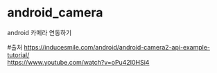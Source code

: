 # android_camera
android 카메라 연동하기 


#출처
https://inducesmile.com/android/android-camera2-api-example-tutorial/ <br>
https://www.youtube.com/watch?v=oPu42I0HSi4

